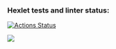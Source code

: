 ### Hexlet tests and linter status:
[![Actions Status](https://github.com/dariooreo/js-starter-project-44/workflows/hexlet-check/badge.svg)](https://github.com/dariooreo/js-starter-project-44/actions)

<a href="https://codeclimate.com/github/dariooreo/js-starter-project-44/maintainability"><img src="https://api.codeclimate.com/v1/badges/8180c333a6d3a08d1177/maintainability" /></a>